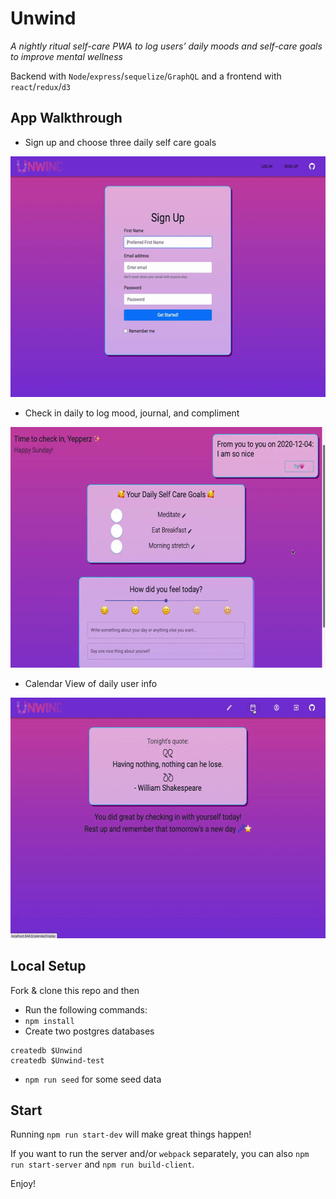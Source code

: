 # Unwind

_A nightly ritual self-care PWA to log users’ daily moods and self-care goals to improve mental wellness_

Backend with `Node`/`express`/`sequelize`/`GraphQL` and a frontend with `react`/`redux`/`d3`

## App Walkthrough
* Sign up and choose three daily self care goals
<img width="600px" height="385px" src="./public/demo_gifs/signup.gif">

* Check in daily to log mood, journal, and compliment
<img width="600px" height="385px" src="./public/demo_gifs/dailyentry.gif">

* Calendar View of daily user info
<img width="600px" height="385px" src="./public/demo_gifs/calendarview.gif">

## Local Setup

Fork & clone this repo and then 

* Run the following commands:
* `npm install`
* Create two postgres databases
```
createdb $Unwind
createdb $Unwind-test
```
* `npm run seed` for some seed data

## Start

Running `npm run start-dev` will make great things happen!

If you want to run the server and/or `webpack` separately, you can also
`npm run start-server` and `npm run build-client`.

Enjoy!
